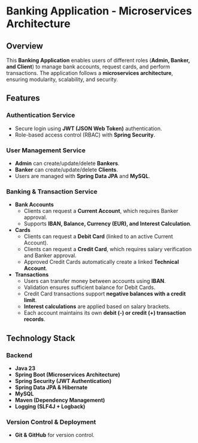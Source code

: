 # Banking Application - Microservices Architecture

## Overview
This **Banking Application** enables users of different roles (**Admin, Banker, and Client**) to manage bank accounts, request cards, and perform transactions. The application follows a **microservices architecture**, ensuring modularity, scalability, and security.

## Features

### Authentication Service
- Secure login using **JWT (JSON Web Token)** authentication.
- Role-based access control (RBAC) with **Spring Security**.

### User Management Service
- **Admin** can create/update/delete **Bankers**.
- **Banker** can create/update/delete **Clients**.
- Users are managed with **Spring Data JPA** and **MySQL**.

### Banking & Transaction Service
- **Bank Accounts**
  - Clients can request a **Current Account**, which requires Banker approval.
  - Supports **IBAN, Balance, Currency (EUR), and Interest Calculation**.
- **Cards**
  - Clients can request a **Debit Card** (linked to an active Current Account).
  - Clients can request a **Credit Card**, which requires salary verification and Banker approval.
  - Approved Credit Cards automatically create a linked **Technical Account**.
- **Transactions**
  - Users can transfer money between accounts using **IBAN**.
  - Validation ensures sufficient balance for Debit Cards.
  - Credit Card transactions support **negative balances with a credit limit**.
  - **Interest calculations** are applied based on salary brackets.
  - Each account maintains its own **debit (-) or credit (+) transaction records**.

## Technology Stack

### Backend
- **Java 23**
- **Spring Boot (Microservices Architecture)**
- **Spring Security (JWT Authentication)**
- **Spring Data JPA & Hibernate**
- **MySQL**
- **Maven (Dependency Management)**
- **Logging (SLF4J + Logback)**

### Version Control & Deployment
- **Git & GitHub** for version control.


